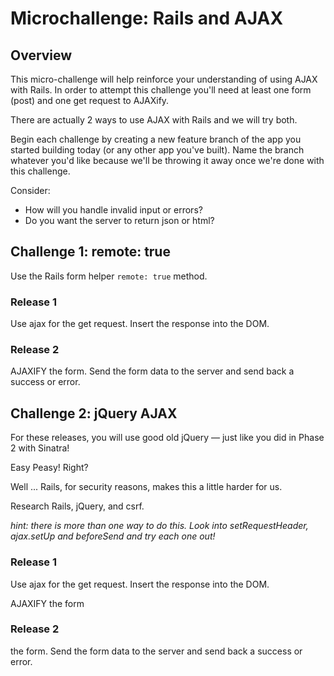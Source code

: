 # Microchallenge: Rails and AJAX

## Overview

This micro-challenge will help reinforce your understanding of using AJAX with Rails. In order to attempt this challenge you'll need at least one form (post) and one get request to AJAXify.

There are actually 2 ways to use AJAX with Rails and we will try both.

Begin each challenge by creating a new feature branch of the app you started building today (or any other app you've built). Name the branch whatever you'd like because we'll be throwing it away once we're done with this challenge.

Consider:
- How will you handle invalid input or errors?
- Do you want the server to return json or html?

## Challenge 1: remote: true

Use the Rails form helper `remote: true` method.

### Release 1

Use ajax for the get request.  Insert the response into the DOM.

### Release 2

AJAXIFY the form.  Send the form data to the server and send back a success or error.



## Challenge 2: jQuery AJAX

For these releases, you will use good old jQuery &mdash; just like you did in Phase 2 with Sinatra!

Easy Peasy! Right?

Well ... Rails, for security reasons, makes this a little harder for us.

Research Rails, jQuery, and csrf.

*hint: there is more than one way to do this.  Look into setRequestHeader, ajax.setUp and beforeSend and try each one out!*

### Release 1

Use ajax for the get request.  Insert the response into the DOM.

AJAXIFY the form

### Release 2

 the form.  Send the form data to the server and send back a success or error.

